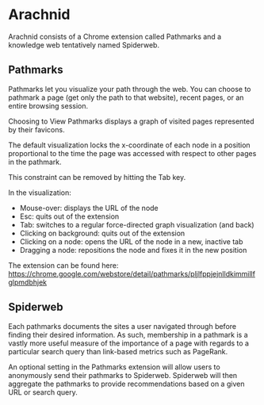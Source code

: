 Arachnid
========

Arachnid consists of a Chrome extension called Pathmarks and a knowledge web tentatively named Spiderweb.


Pathmarks
---------
Pathmarks let you visualize your path through the web. You can choose to pathmark a page (get only the path to that website),
recent pages, or an entire browsing session.

Choosing to View Pathmarks displays a graph of visited pages represented by their favicons.

The default visualization locks the x-coordinate of each node in a position proportional to
the time the page was accessed with respect to other pages in the pathmark.

This constraint can be removed by hitting the Tab key. 

In the visualization:
* Mouse-over: displays the URL of the node
* Esc: quits out of the extension
* Tab: switches to a regular force-directed graph visualization (and back)
* Clicking on background: quits out of the extension
* Clicking on a node: opens the URL of the node in a new, inactive tab
* Dragging a node: repositions the node and fixes it in the new position

The extension can be found here: https://chrome.google.com/webstore/detail/pathmarks/pljlfppjejnlldkimmillfglpmdbhjek

Spiderweb
---------
Each pathmarks documents the sites a user navigated through before finding their desired information.
As such, membership in a pathmark is a vastly more useful measure of the importance of a page with regards
to a particular search query than link-based metrics such as PageRank. 

An optional setting in the Pathmarks extension will allow users to anonymously send their pathmarks to Spiderweb.
Spiderweb will then aggregate the pathmarks to provide recommendations based on a given URL or search query.


